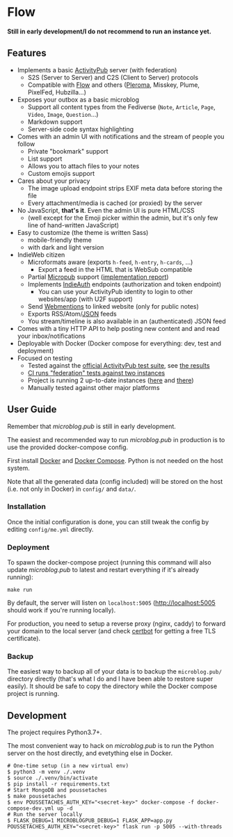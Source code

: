 # Flow

**Still in early development/I do not recommend to run an instance yet.**

<!-- start -->

## Features

- Implements a basic [ActivityPub](https://activitypub.rocks/) server (with federation)
  - S2S (Server to Server) and C2S (Client to Server) protocols
  - Compatible with [Flow](https://flow.join.imzqqq.top/) and others ([Pleroma](https://pleroma.social/), Misskey, Plume, PixelFed, Hubzilla...)
- Exposes your outbox as a basic microblog
  - Support all content types from the Fediverse (`Note`, `Article`, `Page`, `Video`, `Image`, `Question`...)
  - Markdown support
  - Server-side code syntax highlighting
- Comes with an admin UI with notifications and the stream of people you follow
  - Private "bookmark" support
  - List support
  - Allows you to attach files to your notes
  - Custom emojis support
- Cares about your privacy
  - The image upload endpoint strips EXIF meta data before storing the file
  - Every attachment/media is cached (or proxied) by the server
- No JavaScript, **that's it**. Even the admin UI is pure HTML/CSS
  - (well except for the Emoji picker within the admin, but it's only few line of hand-written JavaScript)
- Easy to customize (the theme is written Sass)
  - mobile-friendly theme
  - with dark and light version
- IndieWeb citizen
  - Microformats aware (exports `h-feed`, `h-entry`, `h-cards`, ...)
    - Export a feed in the HTML that is WebSub compatible
  - Partial [Micropub](https://www.w3.org/TR/micropub/) support ([implementation report](https://micropub.rocks/implementation-reports/servers/416/s0BDEXZiX805btoa47sz))
  - Implements [IndieAuth](https://indieauth.spec.indieweb.org/) endpoints (authorization and token endpoint)
    - You can use your ActivityPub identity to login to other websites/app (with U2F support)
  - Send [Webmentions](https://www.w3.org/TR/webmention/) to linked website (only for public notes)
  - Exports RSS/Atom/[JSON](https://jsonfeed.org/) feeds
  - You stream/timeline is also available in an (authenticated) JSON feed
- Comes with a tiny HTTP API to help posting new content and and read your inbox/notifications
- Deployable with Docker (Docker compose for everything: dev, test and deployment)
- Focused on testing
  - Tested against the [official ActivityPub test suite](https://test.activitypub.rocks/), see [the results](https://activitypub.rocks/implementation-report/)
  - [CI runs "federation" tests against two instances](https://d.a4.io/imzqqq/microblog.pub)
  - Project is running 2 up-to-date instances ([here](https://microblog.pub) and [there](https://a4.io))
  - Manually tested against other major platforms

## User Guide

Remember that _microblog.pub_ is still in early development.

The easiest and recommended way to run _microblog.pub_ in production is to use the provided docker-compose config.

First install [Docker](https://docs.docker.com/install/) and [Docker Compose](https://docs.docker.com/compose/install/).
Python is not needed on the host system.

Note that all the generated data (config included) will be stored on the host (i.e. not only in Docker) in `config/` and `data/`.

### Installation

Once the initial configuration is done, you can still tweak the config by editing `config/me.yml` directly.

### Deployment

To spawn the docker-compose project (running this command will also update _microblog.pub_ to latest and restart everything if it's already running):

```shell
make run
```

By default, the server will listen on `localhost:5005` (<http://localhost:5005> should work if you're running locally).

For production, you need to setup a reverse proxy (nginx, caddy) to forward your domain to the local server
(and check [certbot](https://certbot.eff.org/) for getting a free TLS certificate).

### Backup

The easiest way to backup all of your data is to backup the `microblog.pub/` directory directly (that's what I do and I have been able to restore super easily).
It should be safe to copy the directory while the Docker compose project is running.

## Development

The project requires Python3.7+.

The most convenient way to hack on _microblog.pub_ is to run the Python server on the host directly, and evetything else in Docker.

```shell
# One-time setup (in a new virtual env)
$ python3 -m venv ./.venv
$ source ./.venv/bin/activate
$ pip install -r requirements.txt
# Start MongoDB and poussetaches
$ make poussetaches
$ env POUSSETACHES_AUTH_KEY="<secret-key>" docker-compose -f docker-compose-dev.yml up -d
# Run the server locally
$ FLASK_DEBUG=1 MICROBLOGPUB_DEBUG=1 FLASK_APP=app.py POUSSETACHES_AUTH_KEY="<secret-key>" flask run -p 5005 --with-threads
```
